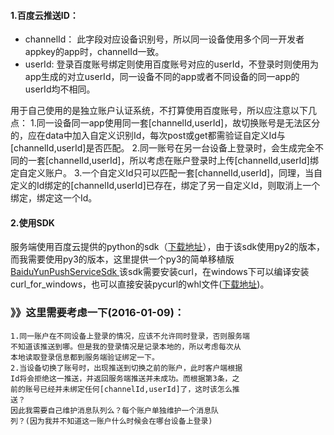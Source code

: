 #### 1.百度云推送ID：
*  channelId：
此字段对应设备识别号，所以同一设备使用多个同一开发者appkey的app时，channelId一致。
* userId:
登录百度账号绑定则使用百度账号对应的userId，不登录时则使用为app生成的对立userId，同一设备不同的app或者不同设备的同一app的userId均不相同。

用于自己使用的是独立账户认证系统，不打算使用百度账号，所以应注意以下几点：
1.同一设备同一app使用同一套[channelId,userId]，故切换账号是无法区分的，应在data中加入自定义识别Id，每次post或get都需验证自定义Id与[channelId,userId]是否匹配。
2.同一账号在另一台设备上登录时，会生成完全不同的一套[channelId,userId]，所以考虑在账户登录时上传[channelId,userId]绑定自定义账户。
3.一个自定义Id只可以匹配一套[channelId,userId]，同理，当自定义的Id绑定的[channelId,userId]已存在，绑定了另一自定义Id，则取消上一个绑定，绑定这一个Id。

#### 2.使用SDK
服务端使用百度云提供的python的sdk（[下载地址](http://push.baidu.com/sdk/push_server_sdk_for_python)），由于该sdk使用py2的版本，而我需要使用py3的版本，这里提供一个py3的简单移植版[BaiduYunPushServiceSdk
](https://github.com/daihaovigg/BaiduYunPushServiceSdk.git)
该sdk需要安装curl，在windows下可以编译安装curl_for_windows，也可以直接安装pycurl的whl文件([下载地址](http://www.lfd.uci.edu/~gohlke/pythonlibs/))。


### 》》这里需要考虑一下(2016-01-09)：
	1.同一账户在不同设备上登录的情况，应该不允许同时登录，否则服务端
	不知道该推送到哪。但是我的登录情况是记录本地的，所以考虑每次从
	本地读取登录信息都到服务端验证绑定一下。
	2.当设备切换了账号时，出现推送到切换之前的账户，此时客户端根据
	Id将会拒绝这一推送，并返回服务端推送并未成功。而根据第3条，之
	前的账号已经并未绑定任何[channelId,userId]了，这时该怎么推
	送？
	因此我需要自己维护消息队列么？每个账户单独维护一个消息队
	列？(因为我并不知道这一账户什么时候会在哪台设备上登录)
	
